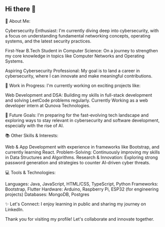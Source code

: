 ## Hi there 👋

🚀 About Me:

Cybersecurity Enthusiast: I'm currently diving deep into cybersecurity, with a focus on understanding fundamental networking concepts, operating systems, and the latest security practices.

First-Year B.Tech Student in Computer Science: On a journey to strengthen my core knowledge in topics like Computer Networks and Operating Systems.

Aspiring Cybersecurity Professional: My goal is to land a career in cybersecurity, where I can innovate and make meaningful contributions.

🌱 Work in Progress: I'm currently working on exciting projects like:

Web Development and DSA: Building my skills in full-stack development and solving LeetCode problems regularly. Currently Working as a web developer intern at Qunova Technologies.

👀 Future Goals: I'm preparing for the fast-evolving tech landscape and exploring ways to stay relevant in cybersecurity and software development, especially with the rise of AI.

📚 Other Skills & Interests:

Web & App Development with experience in frameworks like Bootstrap, and currently learning React. Problem-Solving: Continuously improving my skills in Data Structures and Algorithms. Research & Innovation: Exploring strong password generation and strategies to counter AI-driven cyber threats.

💻 Tools & Technologies:

Languages: Java, JavaScript, HTML/CSS, TypeScript, Python Frameworks: Bootstrap, Flutter Hardware: Arduino, Raspberry Pi, ESP32 (for engineering projects) Databases: MongoDB, Postgres

✨ Let's Connect: I enjoy learning in public and sharing my journey on LinkedIn.

Thank you for visiting my profile! Let's collaborate and innovate together.
